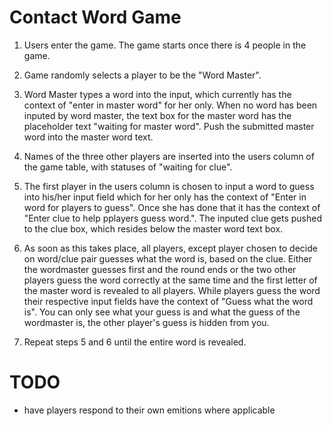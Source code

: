 # Contact Word Game

1. Users enter the game. The game starts once there is 4 people in the game.

2. Game randomly selects a player to be the "Word Master".

3. Word Master types a word into the input, which currently has the context of "enter in master word" for her only. When no word has been inputed by word master, the text box for the master word has the placeholder text "waiting for master word". Push the submitted master word into the master word text.

4. Names of the three other players are inserted into the users column of the game table, with statuses of "waiting for clue".

5. The first player in the users column is chosen to input a word to guess into his/her input field which for her only has the context of "Enter in word for players to guess". Once she has done that it has the context of "Enter clue to help pplayers guess word.". The inputed clue gets pushed to the clue box, which resides below the master word text box.

6. As soon as this takes place, all players, except player chosen to decide on word/clue pair guesses what the word is, based on the clue. Either the wordmaster guesses first and the round ends or the two other players guess the word correctly at the same time and the first letter of the master word is revealed to all players. While players guess the word their respective input fields have the context of "Guess what the word is". You can only see what your guess is and what the guess of the wordmaster is, the other player's guess is hidden from you.

7. Repeat steps 5 and 6 until the entire word is revealed.

# TODO

- have players respond to their own emitions where applicable